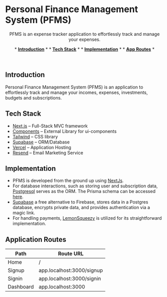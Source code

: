 # Personal Finance Management System (PFMS)

<p align="center">
  PFMS is an expense tracker application to effortlessly track and manage your expenses.
</p>

<p align="center">
  * <a href="#introduction"><strong>Introduction</strong></a> *
  * <a href="#tech-stack"><strong>Tech Stack</strong></a> *
  * <a href="#implementation"><strong>Implementation</strong></a> *
  * <a href="#routes"><strong>App Routes</strong></a> *
</p>
<br/>

## Introduction

Personal Finance Management System (PFMS) is an application to effortlessly track and manage your incomes, expenses, investments, budgets and subscriptions.

## Tech Stack

- [Next.js](https://nextjs.org/) – Full-Stack MVC framework
- [Components](https://ui.shadcn.com/) – External Library for ui-components
- [Tailwind](https://tailwindcss.com/) – CSS library
- [Supabase](https://supabase.com/) – ORM/Database
- [Vercel](https://vercel.com/) – Application Hosting
- [Resend](https://resend.com/) – Email Marketing Service

## Implementation

- PFMS is developed from the ground up using [NextJs](https://nextjs.org).
- For database interactions, such as storing user and subscription data, [Postgresql](https://www.postgresql.org/) serves as the ORM. The Prisma schema can be accessed [here](/prisma/schema.prisma).
- [Supabase](https://supabase.com/) a free alternative to Firebase, stores data in a Postgres database, encrypts private data, and provides authentication via a magic link.
- For handling payments, [LemonSqueezy](https://lemonsqueezy.com/) is utilized for its straightforward implementation.

## Application Routes

| Path      | Route URL                 |
| --------- | ----------------------    | 
| Home      | /                         |                    
| Signup    | app.localhost:3000/signup |  
| Signin    | app.localhost:3000/signin |  
| Dashboard | app.localhost:3000        |         
